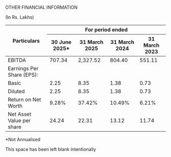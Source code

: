 OTHER FINANCIAL INFORMATION

(In Rs. Lakhs)

<table><thead><tr><th rowspan="2">Particulars</th><th colspan="4">For period ended</th></tr><tr><th>30 June 2025*</th><th>31 March 2025</th><th>31 March 2024</th><th>31 March 2023</th></tr></thead><tbody><tr><td>EBITDA</td><td>707.34</td><td>2,327.52</td><td>804.40</td><td>551.11</td></tr><tr><td>Earnings Per Share (EPS):</td><td></td><td></td><td></td><td></td></tr><tr><td>Basic</td><td>2.25</td><td>8.35</td><td>1.38</td><td>0.73</td></tr><tr><td>Diluted</td><td>2.25</td><td>8.35</td><td>1.38</td><td>0.73</td></tr><tr><td>Return on Net Worth</td><td>9.28%</td><td>37.42%</td><td>10.49%</td><td>6.21%</td></tr><tr><td>Net Asset Value per share</td><td>24.24</td><td>22.31</td><td>13.12</td><td>11.74</td></tr></tbody></table>

*Not Annualised

This space has been left blank intentionally
